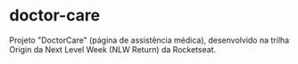 # doctor-care

Projeto "DoctorCare" (página de assistência médica), desenvolvido na trilha Origin da Next Level Week (NLW Return) da Rocketseat.
